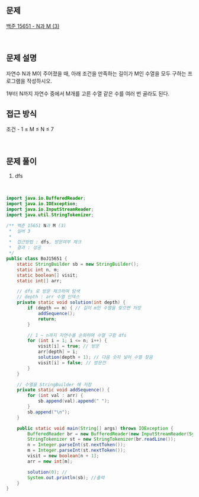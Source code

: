 ## 문제
[백준 15651 - N과 M (3)](https://www.acmicpc.net/problem/)


<br>


## 문제 설명
자연수 N과 M이 주어졌을 때, 아래 조건을 만족하는 길이가 M인 수열을 모두 구하는 프로그램을 작성하시오.

1부터 N까지 자연수 중에서 M개를 고른 수열
같은 수를 여러 번 골라도 된다.
<br>


## 접근 방식

조건
    - 1 ≤ M ≤ N ≤ 7

<br>


## 문제 풀이

1. dfs

<br>

```java
import java.io.BufferedReader;
import java.io.IOException;
import java.io.InputStreamReader;
import java.util.StringTokenizer;

/** 백준 15651 N과 M (3)
 *  실버 3
 *
 *  접근방법 : dfs, 방문여부 체크
 *  결과 : 성공
 */
public class BoJ15651 {
    static StringBuilder sb = new StringBuilder();
    static int n, m;
    static boolean[] visit;
    static int[] arr;

    // dfs 로 방문 체크하며 탐색
    // depth : arr 수열 인덱스
    private static void solution(int depth) {
        if (depth == m) { // 길이 m인 수열을 찾으면 저장
            addSequence();
            return;
        }

        // 1 ~ n까지 자연수를 순회하며 수열 구함 dfs
        for (int i = 1; i <= n; i++) {
            visit[i] = true; // 방문
            arr[depth] = i;
            solution(depth + 1); // 다음 숫자 넣어 수열 찾음
            visit[i] = false; // 방문전
        }
    }

    // 수열을 StringBuilder 에 저장
    private static void addSequence() {
        for (int val : arr) {
            sb.append(val).append(" ");
        }
        sb.append("\n");
    }

    public static void main(String[] args) throws IOException {
        BufferedReader br = new BufferedReader(new InputStreamReader(System.in));
        StringTokenizer st = new StringTokenizer(br.readLine());
        n = Integer.parseInt(st.nextToken());
        m = Integer.parseInt(st.nextToken());
        visit = new boolean[n + 1];
        arr = new int[m];

        solution(0); //
        System.out.println(sb); //출력
    }
}

```
